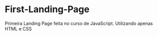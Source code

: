 # First-Landing-Page
Primeira Landing Page feita no curso de JavaScript. Utilizando apenas HTML e CSS
